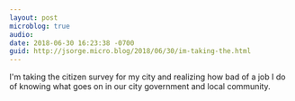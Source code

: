 ```yaml
---
layout: post
microblog: true
audio: 
date: 2018-06-30 16:23:38 -0700
guid: http://jsorge.micro.blog/2018/06/30/im-taking-the.html
---
```

I'm taking the citizen survey for my city and realizing how bad of a job I do of knowing what goes on in our city government and local community.
